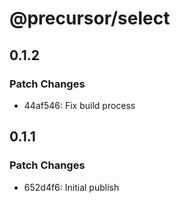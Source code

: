 # @precursor/select

## 0.1.2

### Patch Changes

-   44af546: Fix build process

## 0.1.1

### Patch Changes

-   652d4f6: Initial publish
